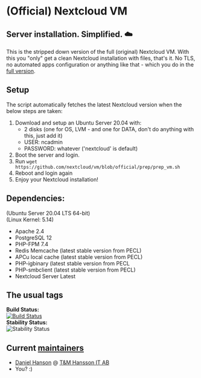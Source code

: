 (Official) Nextcloud VM
============

Server installation. Simplified. :cloud:
--------------------------------

This is the stripped down version of the full (original) Nextcloud VM. With this you "only" get a clean Nextcloud installation with files, that's it. No TLS, no automated apps configuration or anything like that - which you do in the [full version](https://www.hanssonit.se/nextcloud-vm/).

## Setup
The script automatically fetches the latest Nextcloud version when the below steps are taken:

1. Download and setup an Ubuntu Server 20.04 with:
    - 2 disks (one for OS, LVM - and one for DATA, don't do anything with this, just add it)
    - USER: ncadmin
    - PASSWORD: whatever ('nextcloud' is default)
2. Boot the server and login.
3. Run `wget https://github.com/nextcloud/vm/blob/official/prep/prep_vm.sh`
4. Reboot and login again
5. Enjoy your Nextcloud installation!

## Dependencies:
(Ubuntu Server 20.04 LTS 64-bit)
<br>
(Linux Kernel: 5.14)
- Apache 2.4
- PostgreSQL 12
- PHP-FPM 7.4
- Redis Memcache (latest stable version from PECL)
- APCu local cache (latest stable version from PECL)
- PHP-igbinary (latest stable version from PECL
- PHP-smbclient (latest stable version from PECL)
- Nextcloud Server Latest

## The usual tags
**Build Status:**
<br>
[![Build Status](https://travis-ci.org/nextcloud/vm.svg?branch=master)](https://travis-ci.org/nextcloud/vm)
<br>
**Stability Status:**
<br>
![Stability Status](https://img.shields.io/badge/stability-stable-brightgreen.svg)

## Current [maintainers](https://github.com/nextcloud/vm/graphs/contributors)
* [Daniel Hanson](https://github.com/enoch85) @ [T&M Hansson IT AB](https://www.hanssonit.se)
* You? :)

[Nextcloud Server]: https://bit.ly/2CHIUkA
[app store]: https://bit.ly/2HUy4v9
[\*nix]: https://bit.ly/2UaCC7b
[A+ security-rated]: https://bit.ly/2mvlyJ3
[Collabora Online]: https://bit.ly/2WjVVZ8
[ONLYOFFICE]: https://bit.ly/2FA0TKj
